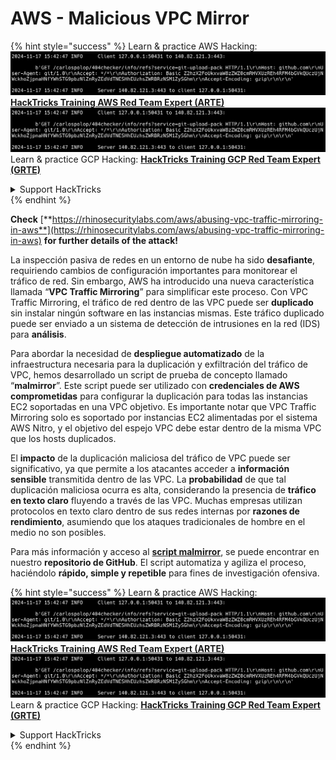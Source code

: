 # AWS - Malicious VPC Mirror

{% hint style="success" %}
Learn & practice AWS Hacking:<img src="../../../../.gitbook/assets/image (1).png" alt="" data-size="line">[**HackTricks Training AWS Red Team Expert (ARTE)**](https://training.hacktricks.xyz/courses/arte)<img src="../../../../.gitbook/assets/image (1).png" alt="" data-size="line">\
Learn & practice GCP Hacking: <img src="../../../../.gitbook/assets/image (2).png" alt="" data-size="line">[**HackTricks Training GCP Red Team Expert (GRTE)**<img src="../../../../.gitbook/assets/image (2).png" alt="" data-size="line">](https://training.hacktricks.xyz/courses/grte)

<details>

<summary>Support HackTricks</summary>

* Check the [**subscription plans**](https://github.com/sponsors/carlospolop)!
* **Join the** 💬 [**Discord group**](https://discord.gg/hRep4RUj7f) or the [**telegram group**](https://t.me/peass) or **follow** us on **Twitter** 🐦 [**@hacktricks\_live**](https://twitter.com/hacktricks\_live)**.**
* **Share hacking tricks by submitting PRs to the** [**HackTricks**](https://github.com/carlospolop/hacktricks) and [**HackTricks Cloud**](https://github.com/carlospolop/hacktricks-cloud) github repos.

</details>
{% endhint %}

**Check** [**https://rhinosecuritylabs.com/aws/abusing-vpc-traffic-mirroring-in-aws**](https://rhinosecuritylabs.com/aws/abusing-vpc-traffic-mirroring-in-aws) **for further details of the attack!**

La inspección pasiva de redes en un entorno de nube ha sido **desafiante**, requiriendo cambios de configuración importantes para monitorear el tráfico de red. Sin embargo, AWS ha introducido una nueva característica llamada “**VPC Traffic Mirroring**” para simplificar este proceso. Con VPC Traffic Mirroring, el tráfico de red dentro de las VPC puede ser **duplicado** sin instalar ningún software en las instancias mismas. Este tráfico duplicado puede ser enviado a un sistema de detección de intrusiones en la red (IDS) para **análisis**.

Para abordar la necesidad de **despliegue automatizado** de la infraestructura necesaria para la duplicación y exfiltración del tráfico de VPC, hemos desarrollado un script de prueba de concepto llamado “**malmirror**”. Este script puede ser utilizado con **credenciales de AWS comprometidas** para configurar la duplicación para todas las instancias EC2 soportadas en una VPC objetivo. Es importante notar que VPC Traffic Mirroring solo es soportado por instancias EC2 alimentadas por el sistema AWS Nitro, y el objetivo del espejo VPC debe estar dentro de la misma VPC que los hosts duplicados.

El **impacto** de la duplicación maliciosa del tráfico de VPC puede ser significativo, ya que permite a los atacantes acceder a **información sensible** transmitida dentro de las VPC. La **probabilidad** de que tal duplicación maliciosa ocurra es alta, considerando la presencia de **tráfico en texto claro** fluyendo a través de las VPC. Muchas empresas utilizan protocolos en texto claro dentro de sus redes internas por **razones de rendimiento**, asumiendo que los ataques tradicionales de hombre en el medio no son posibles.

Para más información y acceso al [**script malmirror**](https://github.com/RhinoSecurityLabs/Cloud-Security-Research/tree/master/AWS/malmirror), se puede encontrar en nuestro **repositorio de GitHub**. El script automatiza y agiliza el proceso, haciéndolo **rápido, simple y repetible** para fines de investigación ofensiva.

{% hint style="success" %}
Learn & practice AWS Hacking:<img src="../../../../.gitbook/assets/image (1).png" alt="" data-size="line">[**HackTricks Training AWS Red Team Expert (ARTE)**](https://training.hacktricks.xyz/courses/arte)<img src="../../../../.gitbook/assets/image (1).png" alt="" data-size="line">\
Learn & practice GCP Hacking: <img src="../../../../.gitbook/assets/image (2).png" alt="" data-size="line">[**HackTricks Training GCP Red Team Expert (GRTE)**<img src="../../../../.gitbook/assets/image (2).png" alt="" data-size="line">](https://training.hacktricks.xyz/courses/grte)

<details>

<summary>Support HackTricks</summary>

* Check the [**subscription plans**](https://github.com/sponsors/carlospolop)!
* **Join the** 💬 [**Discord group**](https://discord.gg/hRep4RUj7f) or the [**telegram group**](https://t.me/peass) or **follow** us on **Twitter** 🐦 [**@hacktricks\_live**](https://twitter.com/hacktricks\_live)**.**
* **Share hacking tricks by submitting PRs to the** [**HackTricks**](https://github.com/carlospolop/hacktricks) and [**HackTricks Cloud**](https://github.com/carlospolop/hacktricks-cloud) github repos.

</details>
{% endhint %}
